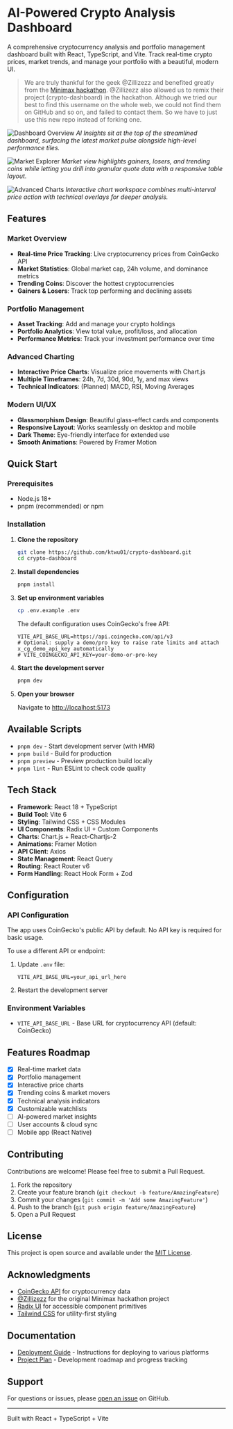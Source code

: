 # AI-Powered Crypto Analysis Dashboard

A comprehensive cryptocurrency analysis and portfolio management dashboard built with React, TypeScript, and Vite. Track real-time crypto prices, market trends, and manage your portfolio with a beautiful, modern UI.

> We are truly thankful for the geek @Zillizezz and benefited greatly from the [Minimax hackathon](https://agent.minimax.io/share/300474460274837). @Zillizezz also allowed us to remix their project (crypto-dashboard) in the hackathon. Although we tried our best to find this username on the whole web, we could not find them on GitHub and so on, and failed to contact them. So we have to just use this new repo instead of forking one.

![Dashboard Overview](docs/crypto-dashboard-dashboard.png)
*AI Insights sit at the top of the streamlined dashboard, surfacing the latest market pulse alongside high-level performance tiles.*

![Market Explorer](docs/crypto-dashboard-market.png)
*Market view highlights gainers, losers, and trending coins while letting you drill into granular quote data with a responsive table layout.*

![Advanced Charts](docs/crypto-dashboard-charts.png)
*Interactive chart workspace combines multi-interval price action with technical overlays for deeper analysis.*

## Features

### Market Overview
- **Real-time Price Tracking**: Live cryptocurrency prices from CoinGecko API
- **Market Statistics**: Global market cap, 24h volume, and dominance metrics
- **Trending Coins**: Discover the hottest cryptocurrencies
- **Gainers & Losers**: Track top performing and declining assets

### Portfolio Management
- **Asset Tracking**: Add and manage your crypto holdings
- **Portfolio Analytics**: View total value, profit/loss, and allocation
- **Performance Metrics**: Track your investment performance over time

### Advanced Charting
- **Interactive Price Charts**: Visualize price movements with Chart.js
- **Multiple Timeframes**: 24h, 7d, 30d, 90d, 1y, and max views
- **Technical Indicators**: (Planned) MACD, RSI, Moving Averages

### Modern UI/UX
- **Glassmorphism Design**: Beautiful glass-effect cards and components
- **Responsive Layout**: Works seamlessly on desktop and mobile
- **Dark Theme**: Eye-friendly interface for extended use
- **Smooth Animations**: Powered by Framer Motion

## Quick Start

### Prerequisites
- Node.js 18+ 
- pnpm (recommended) or npm

### Installation

1. **Clone the repository**
   ```bash
   git clone https://github.com/ktwu01/crypto-dashboard.git
   cd crypto-dashboard
   ```

2. **Install dependencies**
   ```bash
   pnpm install
   ```

3. **Set up environment variables**
   ```bash
   cp .env.example .env
   ```
   
   The default configuration uses CoinGecko's free API:
   ```env
   VITE_API_BASE_URL=https://api.coingecko.com/api/v3
   # Optional: supply a demo/pro key to raise rate limits and attach x_cg_demo_api_key automatically
   # VITE_COINGECKO_API_KEY=your-demo-or-pro-key
   ```

4. **Start the development server**
   ```bash
   pnpm dev
   ```

5. **Open your browser**
   
   Navigate to [http://localhost:5173](http://localhost:5173)

## Available Scripts

- `pnpm dev` - Start development server (with HMR)
- `pnpm build` - Build for production
- `pnpm preview` - Preview production build locally
- `pnpm lint` - Run ESLint to check code quality

## Tech Stack

- **Framework**: React 18 + TypeScript
- **Build Tool**: Vite 6
- **Styling**: Tailwind CSS + CSS Modules
- **UI Components**: Radix UI + Custom Components
- **Charts**: Chart.js + React-Chartjs-2
- **Animations**: Framer Motion
- **API Client**: Axios
- **State Management**: React Query
- **Routing**: React Router v6
- **Form Handling**: React Hook Form + Zod

## Configuration

### API Configuration
The app uses CoinGecko's public API by default. No API key is required for basic usage.

To use a different API or endpoint:
1. Update `.env` file:
   ```env
   VITE_API_BASE_URL=your_api_url_here
   ```

2. Restart the development server

### Environment Variables
- `VITE_API_BASE_URL` - Base URL for cryptocurrency API (default: CoinGecko)

## Features Roadmap

- [x] Real-time market data
- [x] Portfolio management
- [x] Interactive price charts
- [x] Trending coins & market movers
- [x] Technical analysis indicators
- [x] Customizable watchlists
- [ ] AI-powered market insights
- [ ] User accounts & cloud sync
- [ ] Mobile app (React Native)

## Contributing

Contributions are welcome! Please feel free to submit a Pull Request.

1. Fork the repository
2. Create your feature branch (`git checkout -b feature/AmazingFeature`)
3. Commit your changes (`git commit -m 'Add some AmazingFeature'`)
4. Push to the branch (`git push origin feature/AmazingFeature`)
5. Open a Pull Request

## License

This project is open source and available under the [MIT License](LICENSE).

## Acknowledgments

- [CoinGecko API](https://www.coingecko.com/en/api) for cryptocurrency data
- [@Zillizezz](https://agent.minimax.io/share/300474460274837) for the original Minimax hackathon project
- [Radix UI](https://www.radix-ui.com/) for accessible component primitives
- [Tailwind CSS](https://tailwindcss.com/) for utility-first styling

## Documentation

- [Deployment Guide](./DEPLOYMENT.md) - Instructions for deploying to various platforms
- [Project Plan](./.cursor/scratchpad.md) - Development roadmap and progress tracking

## Support

For questions or issues, please [open an issue](https://github.com/ktwu01/crypto-dashboard/issues) on GitHub.

---

Built with React + TypeScript + Vite

